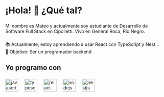<h1 align="left">¡Hola! 👋 ¿Qué tal?</h1>

###

<p align="left">Mi nombre es Mateo y actualmente soy estudiante de Desarrollo de Software Full Stack en Cipolletti. Vivo en General Roca, Río Negro.</p>

###

<p align="left">📚 Actualmente, estoy aprendiendo a usar React con TypeScript y Nest...<br>🎯 Objetivo: Ser un programador backend<br></p>

###

<h2 align="left">Yo programo con</h2>

###

<div align="left">
  <img src="https://cdn.jsdelivr.net/gh/devicons/devicon/icons/javascript/javascript-original.svg" height="40" alt="javascript logo"  />
  <img width="12" />
  <img src="https://cdn.jsdelivr.net/gh/devicons/devicon/icons/typescript/typescript-original.svg" height="40" alt="typescript logo"  />
  <img width="12" />
  <img src="https://cdn.jsdelivr.net/gh/devicons/devicon/icons/react/react-original.svg" height="40" alt="react logo"  />
  <img width="12" />
  <img src="https://cdn.jsdelivr.net/gh/devicons/devicon/icons/nodejs/nodejs-original.svg" height="40" alt="nodejs logo"  />
  <img width="12" />
  <img src="https://cdn.jsdelivr.net/gh/devicons/devicon/icons/nestjs/nestjs-original.svg" height="40" alt="nestjs logo"  />
  <img width="12" />
</div>
